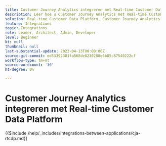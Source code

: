 ```yaml
---
title: Customer Journey Analytics integreren met Real-time Customer Data Platform
description: Leer hoe u Customer Journey Analytics met Real-time Customer Data Platform kunt integreren.
solution: Real-time Customer Data Platform, Customer Journey Analytics
feature: Integrations
topic: Integrations
role: Leader, Architect, Admin, Developer
level: Beginner
kt: null
thumbnail: null
last-substantial-update: 2023-04-13T00:00:00Z
source-git-commit: ed53392381fa568de8230288e6b85c87540222cf
workflow-type: tm+mt
source-wordcount: '30'
ht-degree: 0%

---
```



# Customer Journey Analytics integreren met Real-time Customer Data Platform

{{$include /help/_includes/integrations-between-applications/cja-rtcdp.md}}
